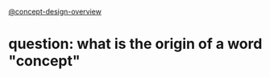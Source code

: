 [@concept-design-overview](../background/concept-design-overview.md)

# question: what is the origin of a word "concept"
